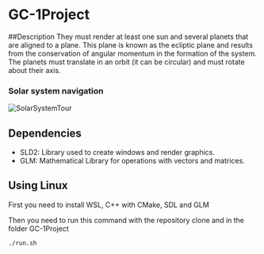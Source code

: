 # GC-1Project

##Description
They must render at least one sun and several planets that are aligned to a plane. This plane is known as the ecliptic plane and results from the conservation of angular momentum in the formation of the system. 
The planets must translate in an orbit (it can be circular) and must rotate about their axis.

### Solar system navigation
![SolarSystemTour](Demostration.gif)

## Dependencies
- SLD2: Library used to create windows and render graphics.
- GLM: Mathematical Library for operations with vectors and matrices.

## Using Linux

First you need to install WSL, C++ with CMake, SDL and GLM

Then you need to run this command with the repository clone and in the folder GC-1Project

```shell
./run.sh
```
